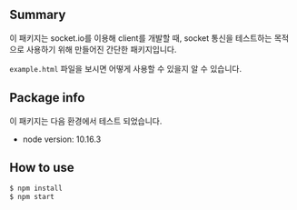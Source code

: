 ## Summary

이 패키지는 socket.io를 이용해 client를 개발할 때, socket 통신을 테스트하는 목적으로 사용하기 위해 만들어진 간단한 패키지입니다.

`example.html` 파일을 보시면 어떻게 사용할 수 있을지 알 수 있습니다.

## Package info

이 패키지는 다음 환경에서 테스트 되었습니다.
- node version: 10.16.3

## How to use

```bash
$ npm install
$ npm start
```